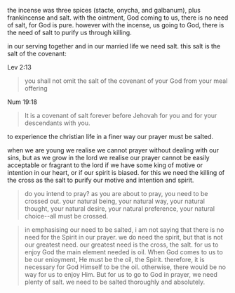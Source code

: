 the incense was three spices (stacte, onycha, and galbanum), plus frankincense and
salt. with the ointment, God coming to us, there is no need of salt, for God is
pure. however with the incense, us going to God, there is the need of salt to purify
us through killing.

in our serving together and in our married life we need salt. this salt is the salt of the covenant:

Lev 2:13
> you shall not omit the salt of the covenant of your God from your meal offering

Num 19:18
> It is a covenant of salt forever before Jehovah for you and for your descendants with you.

to experience the christian life in a finer way our prayer must be salted.

when we are young we realise we cannot prayer without dealing with our sins, but as we grow in the lord we realise our prayer cannot be easily acceptable or fragrant to the lord if we have some king of motive or intention in our heart, or if our spirit is biased. for this we need the killing of the cross as the salt to purify our motive and intention and spirit.

> do you intend to pray? as you are about to pray, you need to be crossed out. your natural being, your natural way, your natural thought, your natural desire, your natural preference, your natural choice--all must be crossed.

> in emphasising our need to be salted, i am not saying that there is no need for the Spirit in our prayer. we do need the spirit, but that is not our greatest need. our greatest need is the cross, the salt. for us to enjoy God the main element needed is oil. When God comes to us to be our enioyment, He must be the oil, the Spirit. therefore, it is necessary for God Himself to be the oil. otherwise, there would be no way for us to enjoy Him. But for us to go to God in prayer, we need plenty of salt. we need to be salted thoroughly and absolutely.
